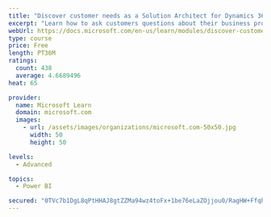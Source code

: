 ```yaml
---
title: "Discover customer needs as a Solution Architect for Dynamics 365 and Power Platform"
excerpt: "Learn how to ask customers questions about their business processes and feature requirements to create a viable solution."
webUrl: https://docs.microsoft.com/en-us/learn/modules/discover-customer-needs/
type: course
price: Free
length: PT36M
ratings:
  count: 438
  average: 4.6689496
heat: 65

provider:
  name: Microsoft Learn
  domain: microsoft.com
  images:
    - url: /assets/images/organizations/microsoft.com-50x50.jpg
      width: 50
      height: 50

levels:
  - Advanced

topics:
  - Power BI

secured: "0TVc7b1DgL8qPtHHAJ8gtZZMa94wz4toFx+1be76eLaZOjjou0/RagHW+FfqhKS9vzfSUi67h5fs1xzEZ0RQ4HHVH4k455ZK0Co12kEQw44Tgx7Vj14JY1/PWq758+8eUFrT1i5AtDOdi1/A4oq4uNE7PEUbcafVbe55TartYEiMBiY8DQyFdAU9FlFhXPyh93aqGlmqfi3bHWzn+dWPkKoJrVuqqWnWu9ZTRn4q4wtm2D/FFg3/r5ZYDNJLNy+tga+Sl+5BZtOWoivnvnACaoHN38YDTGoD3EPB8hF61KXKUQl12rhVBhjM14yYqgMPECobdRG2mW11qF6v349EJ8ie6eA5RCqLcc+DbI5FjNLY1vFrNruk6hvlNIh+GMlH/n6PWWAcV+JExLRO/Pr1IA==;c0/oHW9E1aq9joYQRgE8sg=="
---
```


